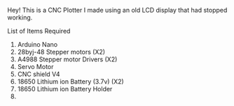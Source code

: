 Hey!
This is a CNC Plotter I made using an old LCD display that had stopped working.

List of Items Required
1. Arduino Nano
2. 28byj-48 Stepper motors (X2)
3. A4988 Stepper motor Drivers (X2)
4. Servo Motor
5. CNC shield V4
6. 18650 Lithium ion Battery (3.7v) (X2)
7. 18650 Lithium ion Battery Holder
8. 
